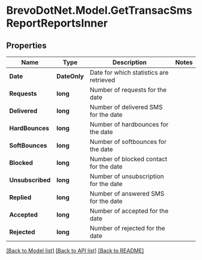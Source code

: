 # BrevoDotNet.Model.GetTransacSmsReportReportsInner

## Properties

Name | Type | Description | Notes
------------ | ------------- | ------------- | -------------
**Date** | **DateOnly** | Date for which statistics are retrieved | 
**Requests** | **long** | Number of requests for the date | 
**Delivered** | **long** | Number of delivered SMS for the date | 
**HardBounces** | **long** | Number of hardbounces for the date | 
**SoftBounces** | **long** | Number of softbounces for the date | 
**Blocked** | **long** | Number of blocked contact for the date | 
**Unsubscribed** | **long** | Number of unsubscription for the date | 
**Replied** | **long** | Number of answered SMS for the date | 
**Accepted** | **long** | Number of accepted for the date | 
**Rejected** | **long** | Number of rejected for the date | 

[[Back to Model list]](../../README.md#documentation-for-models) [[Back to API list]](../../README.md#documentation-for-api-endpoints) [[Back to README]](../../README.md)

